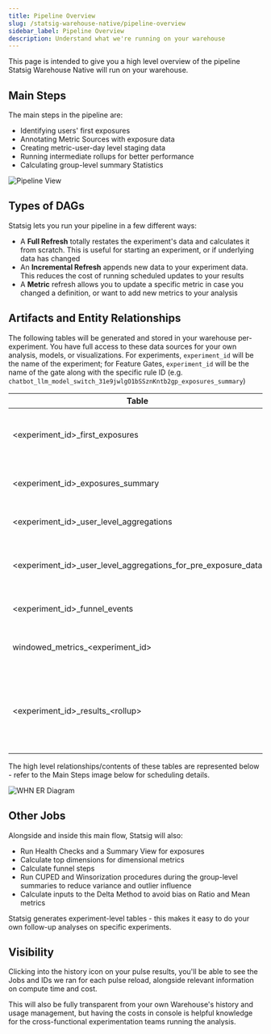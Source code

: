 ```yaml
---
title: Pipeline Overview
slug: /statsig-warehouse-native/pipeline-overview
sidebar_label: Pipeline Overview
description: Understand what we're running on your warehouse
---
```


This page is intended to give you a high level overview of the pipeline Statsig Warehouse Native will run on your warehouse.

## Main Steps

The main steps in the pipeline are:

- Identifying users' first exposures
- Annotating Metric Sources with exposure data
- Creating metric-user-day level staging data
- Running intermediate rollups for better performance
- Calculating group-level summary Statistics

![Pipeline View](https://user-images.githubusercontent.com/102695539/264113011-b0bdf1af-3ec6-4770-aabd-35f948ea842d.png)

## Types of DAGs

Statsig lets you run your pipeline in a few different ways:

- A **Full Refresh** totally restates the experiment's data and calculates it from scratch. This is useful for starting an experiment, or if underlying data has changed
- An **Incremental Refresh** appends new data to your experiment data. This reduces the cost of running scheduled updates to your results
- A **Metric** refresh allows you to update a specific metric in case you changed a definition, or want to add new metrics to your analysis

## Artifacts and Entity Relationships

The following tables will be generated and stored in your warehouse per-experiment. You have full access to these data sources for your own analysis, models, or visualizations. For experiments, `experiment_id` will be the name of the experiment; for Feature Gates, `experiment_id` will be the name of the gate along with the specific rule ID (e.g. `chatbot_llm_model_switch_31e9jwlgO1bSSznKntb2gp_exposures_summary`)

| Table                                                           | Description                                                                                                                     | Notes                                                      |
| --------------------------------------------------------------- | ------------------------------------------------------------------------------------------------------------------------------- | ---------------------------------------------------------- |
| <experiment_id\>\_first_exposures                               | Deduplicated and stitched (for experiments with ID resolution) first exposure events                                            | Useful for ad-hoc analysis                                 |
| <experiment_id\>\_exposures_summary                             | Timeseries of exposures per group for display in Pulse                                                                          |                                                            |
| <experiment_id\>\_user_level_aggregations                       | User-day level metric aggregations table                                                                                        | Useful for ad-hoc analysis                                 |
| <experiment_id\>\_user_level_aggregations_for_pre_exposure_data | User-level pre-experiment aggregations for regression adjustment/CUPED                                                          |                                                            |
| <experiment_id\>\_funnel_events                                 | Staging table for running funnel analysis                                                                                       |                                                            |
| windowed_metrics\_<experiment_id\>                              | Staging table for generating running totals when restating Pulse                                                                |                                                            |
| <experiment_id\>\_results\_<rollup\>                            | Outputs of Statistical Analysis for different rollups (e.g. daily, days-since-exposure, cumulative, 7-day). Exported to Statsig | Pulse inputs - useful for replicating Statistical analysis |

The high level relationships/contents of these tables are represented below - refer to the Main Steps image below for scheduling details.

![WHN ER Diagram](https://github.com/statsig-io/docs/assets/102695539/120eb9ed-fe35-4a66-8acd-cbcd819a2bdf)

## Other Jobs

Alongside and inside this main flow, Statsig will also:

- Run Health Checks and a Summary View for exposures
- Calculate top dimensions for dimensional metrics
- Calculate funnel steps
- Run CUPED and Winsorization procedures during the group-level summaries to reduce variance and outlier influence
- Calculate inputs to the Delta Method to avoid bias on Ratio and Mean metrics

Statsig generates experiment-level tables - this makes it easy to do your own follow-up analyses on specific experiments.

## Visibility

Clicking into the history icon on your pulse results, you'll be able to see the Jobs and IDs we ran for each pulse reload, alongside relevant information on compute time and cost.

This will also be fully transparent from your own Warehouse's history and usage management, but having the costs in console is helpful knowledge for the cross-functional experimentation teams running the analysis.
